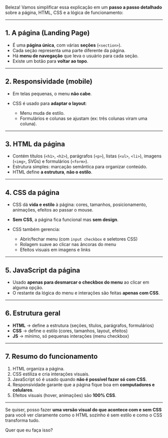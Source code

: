 Beleza! Vamos simplificar essa explicação em um **passo a passo detalhado** sobre a página, HTML, CSS e a lógica de funcionamento:

---

## **1. A página (Landing Page)**

* É uma **página única**, com várias **seções** (`<section>`).
* Cada seção representa uma parte diferente da página.
* Há **menu de navegação** que leva o usuário para cada seção.
* Existe um botão para **voltar ao topo**.

---

## **2. Responsividade (mobile)**

* Em telas pequenas, o menu **não cabe**.
* CSS é usado para **adaptar o layout**:

  * Menu muda de estilo.
  * Formulários e colunas se ajustam (ex: três colunas viram uma coluna).

---

## **3. HTML da página**

* Contém títulos (`<h1>`, `<h2>`), parágrafos (`<p>`), listas (`<ul>`, `<li>`), imagens (`<img>`, SVGs) e formulários (`<form>`).
* Estrutura simples: marcação semântica para organizar conteúdo.
* HTML define **a estrutura**, **não o estilo**.

---

## **4. CSS da página**

* CSS dá **vida e estilo** à página: cores, tamanhos, posicionamento, animações, efeitos ao passar o mouse.
* **Sem CSS**, a página fica funcional mas **sem design**.
* CSS também gerencia:

  * Abrir/fechar menu (com `input checkbox` e seletores CSS)
  * Rolagem suave ao clicar nas âncoras do menu
  * Efeitos visuais em imagens e links

---

## **5. JavaScript da página**

* Usado **apenas para desmarcar o checkbox do menu** ao clicar em alguma opção.
* O restante da lógica do menu e interações são feitas **apenas com CSS**.

---

## **6. Estrutura geral**

* **HTML** → define a estrutura (seções, títulos, parágrafos, formulários)
* **CSS** → define o estilo (cores, tamanhos, layout, efeitos)
* **JS** → mínimo, só pequenas interações (menu checkbox)

---

## **7. Resumo do funcionamento**

1. HTML organiza a página.
2. CSS estiliza e cria interações visuais.
3. JavaScript só é usado quando **não é possível fazer só com CSS**.
4. Responsividade garante que a página fique boa em **computadores e celulares**.
5. Efeitos visuais (hover, animações) são **100% CSS**.

---

Se quiser, posso fazer **uma versão visual do que acontece com e sem CSS** para você ver claramente como o HTML sozinho é sem estilo e como o CSS transforma tudo.

Quer que eu faça isso?
